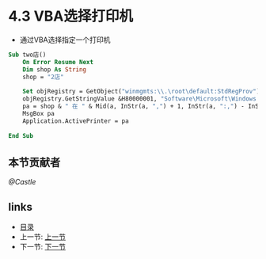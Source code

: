 # 4.3 VBA选择打印机
* 通过VBA选择指定一个打印机
```vb
Sub two店()
	On Error Resume Next
	Dim shop As String
	shop = "2店"
	
	Set objRegistry = GetObject("winmgmts:\\.\root\default:StdRegProv")
	objRegistry.GetStringValue &H80000001, "Software\Microsoft\Windows NT\CurrentVersion\PrinterPorts\", shop, a
	pa = shop & " 在 " & Mid(a, InStr(a, ",") + 1, InStr(a, ":,") - InStr(a, ","))
	MsgBox pa
	Application.ActivePrinter = pa
	  
End Sub
```

## 本节贡献者
*@Castle*

## links
  * [目录](<preface.md>)
  * 上一节: [上一节](<04.2.md>)
  * 下一节: [下一节](<04.4.md>)
